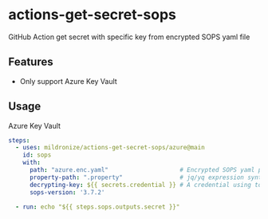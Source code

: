 # actions-get-secret-sops
GitHub Action get secret with specific key from encrypted SOPS yaml file

## Features
- Only support Azure Key Vault

## Usage

Azure Key Vault

```yaml
steps:
  - uses: mildronize/actions-get-secret-sops/azure@main
    id: sops
    with:
      path: "azure.enc.yaml"                    # Encrypted SOPS yaml path
      property-path: ".property"                # jq/yq expression syntax for getting a particular value
      decrypting-key: ${{ secrets.credential }} # A credential using to decrypt a Encrypted SOPS yaml file
      sops-version: '3.7.2'

  - run: echo "${{ steps.sops.outputs.secret }}"
```